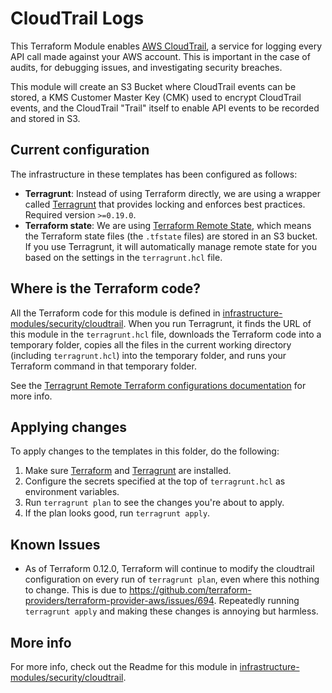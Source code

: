 # CloudTrail Logs

This Terraform Module enables [AWS CloudTrail](https://aws.amazon.com/cloudtrail/), a service for logging every API
call made against your AWS account. This is important in the case of audits, for debugging issues, and investigating
security breaches.

This module will create an S3 Bucket where CloudTrail events can be stored, a KMS Customer Master Key (CMK) used to
encrypt CloudTrail events, and the CloudTrail "Trail" itself to enable API events to be recorded and stored in S3.

## Current configuration

The infrastructure in these templates has been configured as follows:

* **Terragrunt**: Instead of using Terraform directly, we are using a wrapper called
  [Terragrunt](https://github.com/gruntwork-io/terragrunt) that provides locking and enforces best practices. Required
  version `>=0.19.0`.
* **Terraform state**: We are using [Terraform Remote State](https://www.terraform.io/docs/state/remote/), which
  means the Terraform state files (the `.tfstate` files) are stored in an S3 bucket. If you use Terragrunt, it will
  automatically manage remote state for you based on the settings in the `terragrunt.hcl` file.


## Where is the Terraform code?

All the Terraform code for this module is defined in [infrastructure-modules/security/cloudtrail](https://github.com/alliedworld/infrastructure-modules/tree/master/security/cloudtrail).
When you run Terragrunt, it finds the URL of this module in the `terragrunt.hcl` file, downloads the Terraform code into
a temporary folder, copies all the files in the current working directory (including `terragrunt.hcl`) into the
temporary folder, and runs your Terraform command in that temporary folder.

See the [Terragrunt Remote Terraform configurations
documentation](https://github.com/gruntwork-io/terragrunt#remote-terraform-configurations) for more info.

## Applying changes

To apply changes to the templates in this folder, do the following:

1. Make sure [Terraform](https://www.terraform.io/) and [Terragrunt](https://github.com/gruntwork-io/terragrunt) are
   installed.
1. Configure the secrets specified at the top of `terragrunt.hcl` as environment variables.
1. Run `terragrunt plan` to see the changes you're about to apply.
1. If the plan looks good, run `terragrunt apply`.

## Known Issues

- As of Terraform 0.12.0, Terraform will continue to modify the cloudtrail configuration on every run of `terragrunt
  plan`, even where this nothing to change. This is due to
  https://github.com/terraform-providers/terraform-provider-aws/issues/694.  Repeatedly running `terragrunt apply` and
  making these changes is annoying but harmless.

## More info

For more info, check out the Readme for this module in [infrastructure-modules/security/cloudtrail](https://github.com/alliedworld/infrastructure-modules/tree/master/security/cloudtrail).
